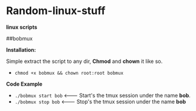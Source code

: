 # Random-linux-stuff
**linux scripts**


##bobmux

**Installation:**

Simple extract the script to any dir, **Chmod** and **chown** it like so.

 * ```chmod +x bobmux && chown root:root bobmux```
 
**Code Example**

 * ```./bobmux start bob```     <--- Start's the tmux session under the name **bob**.
 * ```./bobmux stop bob```       <--- Stop's the tmux session under the name **bob**
 
 
